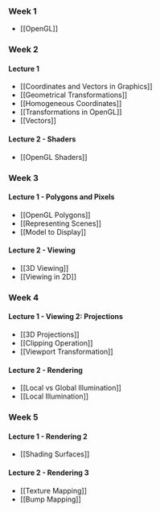 ### Week 1
- [[OpenGL]]

### Week 2
#### Lecture 1
- [[Coordinates and Vectors in Graphics]]
- [[Geometrical Transformations]]
- [[Homogeneous Coordinates]]
- [[Transformations in OpenGL]]
- [[Vectors]]

#### Lecture 2 - Shaders
- [[OpenGL Shaders]]

### Week 3
#### Lecture 1 - Polygons and Pixels
- [[OpenGL Polygons]]
- [[Representing Scenes]]
- [[Model to Display]]

#### Lecture 2 - Viewing
- [[3D Viewing]]
- [[Viewing in 2D]]

### Week 4
#### Lecture 1 - Viewing 2: Projections
- [[3D Projections]]
- [[Clipping Operation]]
- [[Viewport Transformation]]

#### Lecture 2 - Rendering
- [[Local vs Global Illumination]]
- [[Local Illumination]]

### Week 5
#### Lecture 1 - Rendering 2
- [[Shading Surfaces]]

#### Lecture 2 - Rendering 3
- [[Texture Mapping]]
- [[Bump Mapping]]